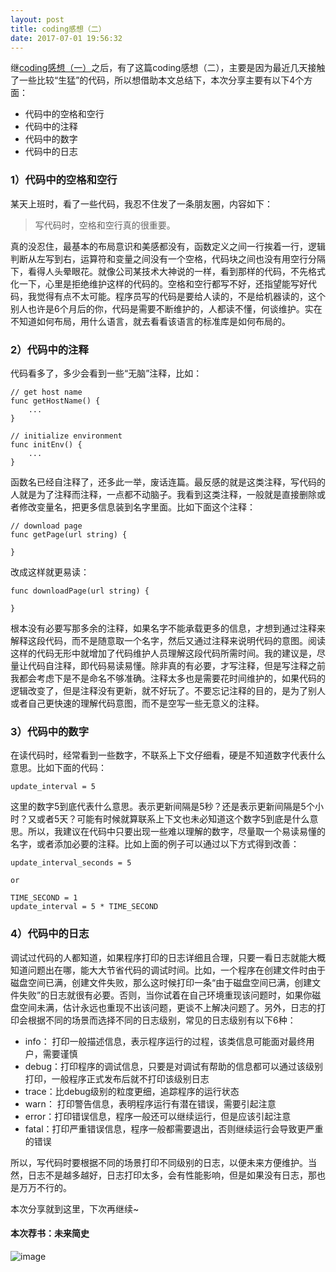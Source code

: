 ```yaml
---
layout: post
title: coding感想（二）
date: 2017-07-01 19:56:32
---
```


继[coding感想（一）](http://reborncodinglife.com/2016/12/13/thoughts-about-coding/)之后，有了这篇coding感想（二），主要是因为最近几天接触了一些比较“生猛”的代码，所以想借助本文总结下，本次分享主要有以下4个方面：

- 代码中的空格和空行
- 代码中的注释
- 代码中的数字
- 代码中的日志

### 1）代码中的空格和空行

某天上班时，看了一些代码，我忍不住发了一条朋友圈，内容如下：

> 写代码时，空格和空行真的很重要。

真的没忍住，最基本的布局意识和美感都没有，函数定义之间一行挨着一行，逻辑判断从左写到右，运算符和变量之间没有一个空格，代码块之间也没有用空行分隔下，看得人头晕眼花。就像公司某技术大神说的一样，看到那样的代码，不先格式化一下，心里是拒绝维护这样的代码的。空格和空行都写不好，还指望能写好代码，我觉得有点不太可能。程序员写的代码是要给人读的，不是给机器读的，这个别人也许是6个月后的你，代码是需要不断维护的，人都读不懂，何谈维护。实在不知道如何布局，用什么语言，就去看看该语言的标准库是如何布局的。

### 2）代码中的注释

代码看多了，多少会看到一些“无脑”注释，比如：

```
// get host name
func getHostName() {
    ...
}

// initialize environment
func initEnv() {
    ...
}
```

函数名已经自注释了，还多此一举，废话连篇。最反感的就是这类注释，写代码的人就是为了注释而注释，一点都不动脑子。我看到这类注释，一般就是直接删除或者修改变量名，把更多信息装到名字里面。比如下面这个注释：

```
// download page
func getPage(url string) {

}
```

改成这样就更易读：

```
func downloadPage(url string) {

}
```

根本没有必要写那多余的注释，如果名字不能承载更多的信息，才想到通过注释来解释这段代码，而不是随意取一个名字，然后又通过注释来说明代码的意图。阅读这样的代码无形中就增加了代码维护人员理解这段代码所需时间。我的建议是，尽量让代码自注释，即代码易读易懂。除非真的有必要，才写注释，但是写注释之前我都会考虑下是不是命名不够准确。注释太多也是需要花时间维护的，如果代码的逻辑改变了，但是注释没有更新，就不好玩了。不要忘记注释的目的，是为了别人或者自己更快速的理解代码意图，而不是空写一些无意义的注释。

### 3）代码中的数字

在读代码时，经常看到一些数字，不联系上下文仔细看，硬是不知道数字代表什么意思。比如下面的代码：

```
update_interval = 5
```

这里的数字5到底代表什么意思。表示更新间隔是5秒？还是表示更新间隔是5个小时？又或者5天？可能有时候就算联系上下文也未必知道这个数字5到底是什么意思。所以，我建议在代码中只要出现一些难以理解的数字，尽量取一个易读易懂的名字，或者添加必要的注释。比如上面的例子可以通过以下方式得到改善：

```
update_interval_seconds = 5

or

TIME_SECOND = 1
update_interval = 5 * TIME_SECOND

```

### 4）代码中的日志

调试过代码的人都知道，如果程序打印的日志详细且合理，只要一看日志就能大概知道问题出在哪，能大大节省代码的调试时间。比如，一个程序在创建文件时由于磁盘空间已满，创建文件失败，那么这时候打印一条“由于磁盘空间已满，创建文件失败”的日志就很有必要。否则，当你试着在自己环境重现该问题时，如果你磁盘空间未满，估计永远也重现不出该问题，更谈不上解决问题了。另外，日志的打印会根据不同的场景而选择不同的日志级别，常见的日志级别有以下6种：

- info： 打印一般描述信息，表示程序运行的过程，该类信息可能面对最终用户，需要谨慎
- debug：打印程序的调试信息，只要是对调试有帮助的信息都可以通过该级别打印，一般程序正式发布后就不打印该级别日志
- trace：比debug级别的粒度更细，追踪程序的运行状态
- warn： 打印警告信息，表明程序运行有潜在错误，需要引起注意
- error：打印错误信息，程序一般还可以继续运行，但是应该引起注意
- fatal：打印严重错误信息，程序一般都需要退出，否则继续运行会导致更严重的错误

所以，写代码时要根据不同的场景打印不同级别的日志，以便未来方便维护。当然，日志不是越多越好，日志打印太多，会有性能影响，但是如果没有日志，那也是万万不行的。

本次分享就到这里，下次再继续~

#### 本次荐书：未来简史

![image](https://images-cn.ssl-images-amazon.com/images/I/51VxvBgouTL._AA160_.jpg)

